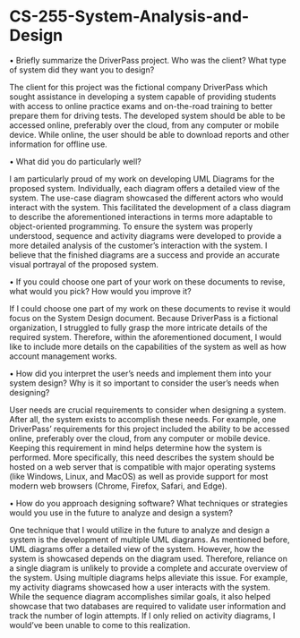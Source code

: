 # CS-255-System-Analysis-and-Design

•	Briefly summarize the DriverPass project. Who was the client? What type of system did they want you to design?

The client for this project was the fictional company DriverPass which sought assistance in developing a system capable of providing students with access to online practice exams and on-the-road training to better prepare them for driving tests. The developed system should be able to be accessed online, preferably over the cloud, from any computer or mobile device. While online, the user should be able to download reports and other information for offline use.


  •	 What did you do particularly well?

I am particularly proud of my work on developing UML Diagrams for the proposed system. Individually, each diagram offers a detailed view of the system. The use-case diagram showcased the different actors who would interact with the system. This facilitated the development of a class diagram to describe the aforementioned interactions in terms more adaptable to object-oriented programming. To ensure the system was properly understood, sequence and activity diagrams were developed to provide a more detailed analysis of the customer’s interaction with the system. I believe that the finished diagrams are a success and provide an accurate visual portrayal of the proposed system.

  •	If you could choose one part of your work on these documents to revise, what would you pick? How would you improve it?

If I could choose one part of my work on these documents to revise it would focus on the System Design document. Because DriverPass is a fictional organization, I struggled to fully grasp the more intricate details of the required system. Therefore, within the aforementioned document, I would like to include more details on the capabilities of the system as well as how account management works. 

  •	How did you interpret the user’s needs and implement them into your system design? Why is it so important to consider the user’s needs when designing?

User needs are crucial requirements to consider when designing a system. After all, the system exists to accomplish these needs. For example, one DriverPass’ requirements for this project included the ability to be accessed online, preferably over the cloud, from any computer or mobile device. Keeping this requirement in mind helps determine how the system is performed. More specifically, this need describes the system should be hosted on a web server that is compatible with major operating systems (like Windows, Linux, and MacOS) as well as provide support for most modern web browsers (Chrome, Firefox, Safari, and Edge).


  •	How do you approach designing software? What techniques or strategies would you use in the future to analyze and design a system?

One technique that I would utilize in the future to analyze and design a system is the development of multiple UML diagrams. As mentioned before, UML diagrams offer a detailed view of the system. However, how the system is showcased depends on the diagram used. Therefore, reliance on a single diagram is unlikely to provide a complete and accurate overview of the system. Using multiple diagrams helps alleviate this issue. For example, my activity diagrams showcased how a user interacts with the system. While the sequence diagram accomplishes similar goals, it also helped showcase that two databases are required to validate user information and track the number of login attempts. If I only relied on activity diagrams, I would’ve been unable to come to this realization.

